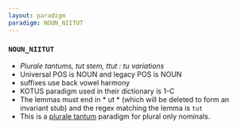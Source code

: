 ```yaml
---
layout: paradigm
paradigm: NOUN_NIITUT
---
```

### ` NOUN_NIITUT `

* _Plurale tantums, tut stem, ttut : tu variations_
* Universal POS is NOUN and legacy POS is NOUN
* suffixes use back vowel harmony
* KOTUS paradigm used in their dictionary is 1-C
* The lemmas must end in * ut * (which will be deleted to form an invariant stub) and the regex matching the lemma is ` tut `
* This is a [plurale tantum](https://en.wikipedia.org/wiki/Plurale_tantum) paradigm for plural only nominals.
